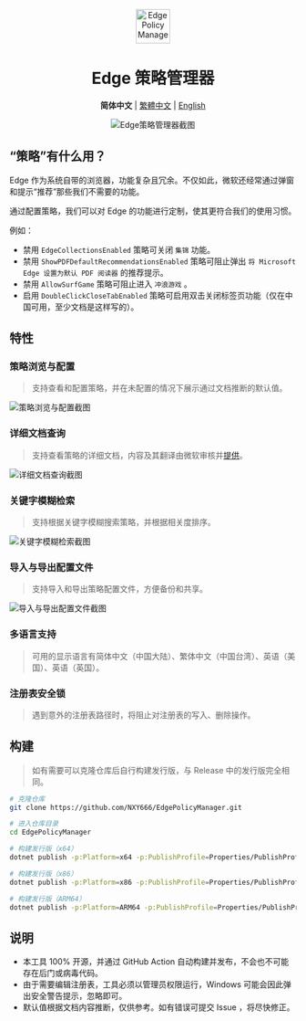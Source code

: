 <p align="center">
  <img src="https://s11.ax1x.com/2023/12/29/piLDqKO.png" alt="Edge Policy Manager" width="60px"/>
</p>
<h1 align="center">Edge 策略管理器</h1>
<p align="center">
    <b>简体中文</b> | <a href="README.zh-TW.md">繁體中文</a> | <a href="README.en-US.md">English</a>
</p>
<p align="center">
    <img alt="Edge策略管理器截图" src="https://s11.ax1x.com/2023/12/29/piL6mid.png"/>
</p>

## “策略”有什么用？

Edge 作为系统自带的浏览器，功能复杂且冗余。不仅如此，微软还经常通过弹窗和提示“推荐”那些我们不需要的功能。

通过配置策略，我们可以对 Edge 的功能进行定制，使其更符合我们的使用习惯。

例如：

* 禁用 `EdgeCollectionsEnabled` 策略可关闭 `集锦` 功能。
* 禁用 `ShowPDFDefaultRecommendationsEnabled` 策略可阻止弹出 `将 Microsoft Edge 设置为默认 PDF 阅读器` 的推荐提示。
* 禁用 `AllowSurfGame` 策略可阻止进入 `冲浪游戏` 。
* 启用 `DoubleClickCloseTabEnabled` 策略可启用双击关闭标签页功能（仅在中国可用，至少文档是这样写的）。

## 特性

### 策略浏览与配置

> 支持查看和配置策略，并在未配置的情况下展示通过文档推断的默认值。

![策略浏览与配置截图](https://s11.ax1x.com/2024/01/12/pFCTYnI.png)

### 详细文档查询

> 支持查看策略的详细文档，内容及其翻译由微软审核并[提供](https://www.microsoft.com/edge/business/download)。

![详细文档查询截图](https://s11.ax1x.com/2024/01/12/pFCTtBt.png)

### 关键字模糊检索

> 支持根据关键字模糊搜索策略，并根据相关度排序。

![关键字模糊检索截图](https://s11.ax1x.com/2024/01/12/pFCTGjA.png)

### 导入与导出配置文件

> 支持导入和导出策略配置文件，方便备份和共享。

![导入与导出配置文件截图](https://s11.ax1x.com/2024/01/12/pFCT8cd.png)

### 多语言支持

> 可用的显示语言有简体中文（中国大陆）、繁体中文（中国台湾）、英语（美国）、英语（英国）。

### 注册表安全锁

> 遇到意外的注册表路径时，将阻止对注册表的写入、删除操作。

## 构建

> 如有需要可以克隆仓库后自行构建发行版，与 Release 中的发行版完全相同。

```bash
# 克隆仓库
git clone https://github.com/NXY666/EdgePolicyManager.git

# 进入仓库目录
cd EdgePolicyManager

# 构建发行版（x64）
dotnet publish -p:Platform=x64 -p:PublishProfile=Properties/PublishProfiles/win-x64.pubxml

# 构建发行版（x86）
dotnet publish -p:Platform=x86 -p:PublishProfile=Properties/PublishProfiles/win-x86.pubxml

# 构建发行版（ARM64）
dotnet publish -p:Platform=ARM64 -p:PublishProfile=Properties/PublishProfiles/win-arm64.pubxml
```

## 说明

* 本工具 100% 开源，并通过 GitHub Action 自动构建并发布，不会也不可能存在后门或病毒代码。
* 由于需要编辑注册表，工具必须以管理员权限运行，Windows 可能会因此弹出安全警告提示，忽略即可。
* 默认值根据文档内容推断，仅供参考。如有错误可提交 Issue ，将尽快修正。
